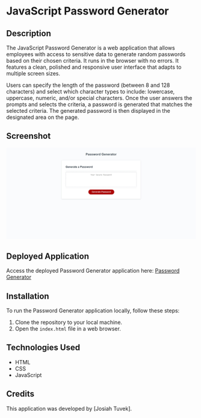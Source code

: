 # JavaScript Password Generator

## Description

The JavaScript Password Generator is a web application that allows employees with access to sensitive data to generate random passwords based on their chosen criteria. It runs in the browser with no errors. It features a clean, polished and responsive user interface that adapts to multiple screen sizes.

Users can specify the length of the password (between 8 and 128 characters) and select which character types to include: lowercase, uppercase, numeric, and/or special characters. Once the user answers the prompts and selects the criteria, a password is generated that matches the selected criteria. The generated password is then displayed in the designated area on the page.

## Screenshot

![Password Generator Screenshot](<assets/images/Web capture_19-6-2023_185757_127.0.0.1.jpeg>)

## Deployed Application

Access the deployed Password Generator application here: [Password Generator](http://127.0.0.1:5500/JavaScript-Password-Generator/index.html)

## Installation

To run the Password Generator application locally, follow these steps:

1. Clone the repository to your local machine.
2. Open the `index.html` file in a web browser.

## Technologies Used

- HTML
- CSS
- JavaScript

## Credits

This application was developed by [Josiah Tuvek].
